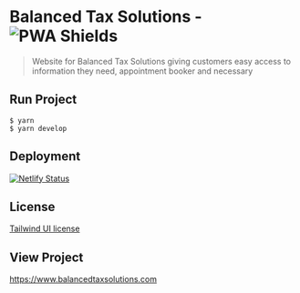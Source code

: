 # Balanced Tax Solutions - ![PWA Shields](https://www.pwa-shields.com/1.0.0/series/classic/solid/purple.svg)

> Website for Balanced Tax Solutions giving customers easy access to information they need, appointment booker and necessary

## Run Project

```shell
$ yarn
$ yarn develop
```

## Deployment

[![Netlify Status](https://api.netlify.com/api/v1/badges/6c24ba85-eba5-485f-ae06-53b4424105d9/deploy-status)](https://app.netlify.com/sites/balancedtaxsolutions/deploys)

## License

[Tailwind UI license](https://tailwindui.com/license)

## View Project

<https://www.balancedtaxsolutions.com>
